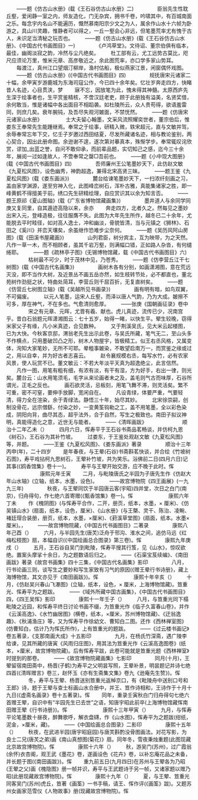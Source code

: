 <!-- { "loadSidebar": true } -->
　　——题《仿古山水册》(载《王石谷仿古山水册》二)
　　
　　臣翁先生性耽丘壑，爱闲静一室之内，师友造化，门无杂宾，拥书千卷，吟啸其中，有百城南面之乐。每念宇内名山不能遍历，慨然慕南阳宗少文之为人，属余作山水十六帧为卧游之，具山川灵趣，惟静者可以得之，一丘一壑会心非远，但笔墨荒率尤有愧于古人，未识足当清秘之玩否也。
　　——题《仿古山水册》(载《王石谷仿古山水册》、《中国古代书画图目》一)
　　
　　《卢鸿草堂》。文待诏、董宗伯俱有临本，最佳，幽阁淡寂之韵，冷然与尘凡绝矣。
　　杜工部有云，尤工远势古莫比，咫尺应须论万里，惟米元章、高彦敬近之，余此图荒率，亦口学多家山势耳。
　　每渡江，真州江口望烟汀柳岸，渔村估船，极似燕家江景，闲窗偶怀戏图。
　　——题《仿古山水册》(《中国古代书画图目》四)
　　
　　规抚唐宋元诸家二十幅，余甲寅岁游鹿城为东海司寇公作，今已四十余年矣。忆壮岁奔走四方，快睹昔人名迹，心目贯浃，梦
　　寐不忘，因放笔为此，愧未得其神髓。太原西庐先生深于绘事者也，生平赏鉴精核，不啻汉廷老吏，顾于此册独有溢美，名贤奖借，余何敢当，惟是诸幅中各出面目不相蹈袭。如杜陵所云，众人贵苟得，欲语羞雷同，则庶几矣。衰年腕钝，及吾尽失观河皴面，不禁怃然。
　　——题《仿唐宋元诸家山水册》
　　
　　士大夫留心翰墨，文采风流照耀奕世者，董宗伯后，惟娄东王奉常先生能踵继焉。奉常之于绘事，研精入微，轶宋超元，直与文敏并驾，余辱奉常忘年下交，忆壬子岁邀过西田结夏，尽发所藏诸名迹，相与教论鉴别，两心契合，因出此册命图。余逊谢不遑，遂次第对摹真本，殊惭学步。奉常辄叹诧欣赏，谬加_出蓝之誉，自问不敢仰承，而前辈品题，实切知己之感，迄今三十余年，展阅一过如逢故人，不啻奉常之罄□吾前也。
　　——题《小中现大图册》(载《中国古代书画图目》四)
　　
　　吾师廉州王公笔墨妙天下，此仿赵文敏《九夏松风图》，设色幽秀，神韵超逸，兼得北宋高贤三昧。
　　——题王鉴《九夏松风图》(载《娄东画派》)
　　
　　麓台给谏笔墨妙天下，一扫浓纤刻画之习，盖由家学渊源，遂至穷神入化，此图峰峦树石，浑朴古雅，真能集诸家之胜，即一峰黄鹤不得擅美于前。绣口先生研精绘理，自应赏识其以余为知言否。
　　——题王原祁《夏山图轴》(载《广东省博物馆藏画集》)
　　
　　墨井道人与余同学同庚又复同里，自其遁迹高隐以来，余亦
　　奔走四方，北者久之。然每见之墨妙出宋入元，登峰造极，往往服膺不失。此图为大年先生所作，越冬已二十余年，尤能脱去平时畦径，如对高人逸士，冲和幽淡，骨貌皆清，当与元镇之《狮林》、石田之《奚川》并峦天壤矣，余虽继作恐难步尘奈何。
　　——题《吴历风阿山房图》(载《田溪书屋藏画》)
　　
　　山列君臣，树分宾主，互为映带，为之天然。凡作一草一木，而不相顾者，虽其千岩万壑，则满幅口错，正如路人杂沓，有何缱绻耶。
　　——题《疏林亭子图》(无锡博物馆藏，载《中国古代书画图目》六)
　　
　　枯树最不可少，时于茂林中见，乃苍秀。
　　——题《仿李营丘江干七树图》(载《中国古代名画集》)
　　
　　画树木各有分别，如画潇湘图，意在荒远灭没，即不当作大树，及近景丛不画五岳亦然，如生枝转节处，必不都直也，董北苑树作劲挺之状，特曲处简耳，李营丘则千屈百折，无复直树矣。
　　——题《仿营丘七树图立轴》(载《吴越所见书画录》)
　　
　　画有明有暗，如鸟双翼，不可偏废。
　　以元人笔墨，运宋人丘壑，而泽以唐人气韵，乃为大成。皴擦不可多，厚在神气，不在多也。气愈清则愈厚。
　　——张庚《国朝画征录》卷中
　　
　　宋之有元章、元晖，尤晋有羲、献也。虎儿真迹，流传已少，况南宫乎。昔白石翁题元晖潇湘图云：七十五岁，始得一睹，以快生平。翚生较晚，窃得米家父子有缘，凡小米真迹，合见数种。
　　又于荆溪吴氏，见大米云起楼图，已为大快。今秋客京邸，渭翁老先生出示此卷，与吴氏所藏，笔气无二，至山头多不作横点，只用墨破凹凸之形，树木人物屋宇，皆极精工。似王右丞风格，又属变体，洵知大家笔妙，无所不可耶。晕粗事皴染，不敢望启南万一，而赏鉴之缘或过之，用以自幸，并为好古者志喜云。
　　赵令襄规模右丞，每写水竹，必有农家风景，使人玩赏不已。董文敏云：不若大年淡平天真为超逸绝尘，此言信然。
　　凡作一图，用笔有粗有细，有浓有淡，有干有湿，方为好手，右出一律，则光矣。麓台云：山水用笔须毛，毛字从来论画者未之及，盖毛则气古而味厚，石谷所谓光，正毛之反也。
　　画石欲灵活，忌板刻，用笔飞舞不滞，则灵活矣。繁不可重，密不可窒，要伸手放脚，宽闲自在。
　　凡设青绿，体要严重，气要轻清，得力全在渲染，余于青绿法。静悟三十年，始尽其妙。
　　北宋徐崇嗣，创制没骨花，远宗僧繇，付染之妙，一变黄筌钩勒之工，盖不用笔墨，全以彩色染成，阴阳向背，曲尽其态，超乎法外，合于自然，写生之极致也。南田子拟议神明，真能得造化之意，近世无与能者。
　　——《清晖画跋》
　　
　　
　　顺治十二年乙未（）
　　四月六日，恽寿平于王石谷书斋品茗畅谈，并仿柯九恩《树石》，王石谷为其补竹坡。
　　过娄东，于王鉴处观赵文敏《九夏松风图》等，并题。
　　——王鉴《九夏松风图》、《娄东画派》著录
　　
　　顺治十三年丙申(年)，二十四岁
　　是年春夜，与王晕(石谷)书斋斟茗快谈，并合绘《竹坡树石图》，寿平戏拈柯九思树石，王翚补竹坡，共为笑乐。浴佛前二日(四月六日)记其事(《鸥香馆集》卷十一)。
　　寿平与王翚开始交游，应不晚于此时。恽
　　
　　
　　康熙元年壬寅
　　二月，与毗陵唐氏之半园为子唐先生作《仿赵大年山水轴》(立轴，纸本，水墨，设色)。
　　——故宫博物院《四王画展》(一九九三年)
　　
　　秋夜，与王翚同饮于半园唐云客(宇昭)四并堂，次日之白门(南京)，归舟得句，作七绝六首寄赠(《甄香馆集》卷一)。恽
　　
　　
　　康熙六年丁未
　　作《槐阴图》(与恽寿平合作，二开，册页，纸本，水墨，× 厘米)、《仿吴镇山水》(扇面，纸本，设色，厘米)、《山水册》(与王槩、灵干、陈治、凌畹、褚廷瑁合装册，册页，纸本，水墨，×厘米)、《葑溪草堂图》(扇面，纸本。水墨×厘米)。，
　　——故宫博物院藏，《中国古代书画图目》二著录
　　
　　康熙八年己酉（）
　　六月，与半园先生(唐炗)泛舟于邗沟、淮水之间，追仿马远《红梅松枝图》扇，本幅自识(《中国绘画总合图录》第三卷)。恽
　　
　　康熙九年庚戌（）
　　五月，王石谷自吴门到毗陵，恽寿平搜其行笈，见《山水》，惊叹欲绝。置案头摩挲十余日，为之题数语后归之。
　　——《石渠宝芨续编》、《南田画跋》著录《故宫书画集》四十三集，《中国古代名画集》影印
　　
　　八月，行书论画三则，谈写生之要妙和写生家致有习气的原因(《赠王晕行书诗册》，藏上海博物馆，其文亦见于《南田画跋》)。恽
　　
　　
　　康熙十年辛亥（）
　　十月，《仿赵吴兴春山飞瀑图》(立轴，纸本，设色，× 厘米，上海博物馆藏)。笪重光、恽寿平为之题跋。
　　——《域外所藏中国古画集》，《中国古代书画图目》四，《四王吴恽》影印
　　
　　康熙十一年壬子（）
　　八月，与笪重光同下榻毗陵之近园，和恽寿平终日讨论书画不缀，为笪重光作《临子久富春山卷》，并作《云溪高逸》、《水竹幽居图》(横卷，纸本，×厘米，苏州博物馆藏)、《迂翁逸趣》、《秋浦渔庄》等，又为恽寿平作徐幼文、曹知白二图。还作《西林禅室图》(仿曹知白，估计乃为恽氏所作)，上有笪重光的题跋。
　　——《过云楼书画记》卷五著录，《支那南画大成》十五影印
　　
　　九月，在杨氏竹深斋，遇广陵李给谏，见其所藏的唐寅《风雨归庄图》，用其法为笪重光作《云溪高逸图卷》(纸本，×厘米，故宫博物院藏)。后有恽寿平跋，此卷可能就是笪重光题《西林禅室》时提到的那卷。
　　——《故宫博物院藏画集》七影印
　　
　　同月(十月)，王翚留宿南田斋中，杨晋(子鹤)为寿平之父明昙写照，王晕补景，明昙题记并诗七绝四首(《清晖赠言》卷三，赵怀玉《亦有生斋集文集》卷九《逊庵先生赞》)。恽
　　
　　冬，寿平与王翚、杨晋送别笪重光返棹京口，有《毗陵舟中送别口号和王郎》诗，题于王翚与查士标画山水合册中，并王、笪作诗相和，王诗作于十月十九日(《虚斋名画录》卷十五著录)。恽
　　同年，重录壬寅秋白门归舟得句七绝六首赠王翚，自识中有“半园先生已去世”之语，知唐宇昭此前卒(上海博物馆藏恽南田赠王翚《行书诗册》)。恽
　　
　　
　　康熙十三年甲寅（）
　　九月，与恽寿平论笔墨数十昼夜，醉舞歌呼，解衣盘礴，作《山水图》，恽寿平为之题跋(绀纸，泥金，×厘米，藏)。
　　——《中国绘画总合图录》二影印
　　
　　康熙十五年（）
　　秋夜，在武进半园(唐宇昭庭园)与唐炗斟酌没骨图画法。对花写影，为良士二兄(唐炗之弟)画《南山真想图(菊花)》扇。同年冬，雪夜秉烛重题(此图现藏北京故宫博物院)。恽
　　
　　康熙十六年（）
　　秋，游吴门(苏州)，过广霞翁(余怀)衣杏阁，观王武《墨花》卷，遂画设色《花卉》卷，以补忘庵花品之未备，并长题于图(《南田画跋》)。恽
　　重九前五日(九月四日)在苏州与王翚各为乃昭(王翚之父)画《槐隐图》册一帧并识，寿平与王武题诗于另一帧，又诸家题以赠乃昭(此册现藏故宫博物院)。恽
　　
　　康熙十九年（）
　　夏，与王翚、笪重光同客吴门(苏州)虎丘，笪著《画筌》一书手稿，请王、恽作评(《画筌》跋)。又题苏州女画家范雪仪《人物故事》册(现藏故宫博物院)。恽
　　
